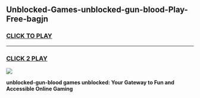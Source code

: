 
## Unblocked-Games-unblocked-gun-blood-Play-Free-bagjn
<h3>
<a href="https://premium76.site?title=unblocked-gun-blood&ref=22A">CLICK TO PLAY</a></h3>
<hr>

<h3>
<a href="https://premium76.site?title=unblocked-gun-blood&ref=22A">CLICK 2 PLAY</a>
  
</h3>

<a href="https://premium76.site?title=unblocked-gun-blood&ref=22A"><img src="https://clearcache.store/games.png"></a>


**unblocked-gun-blood games unblocked: Your Gateway to Fun and Accessible Online Gaming**
